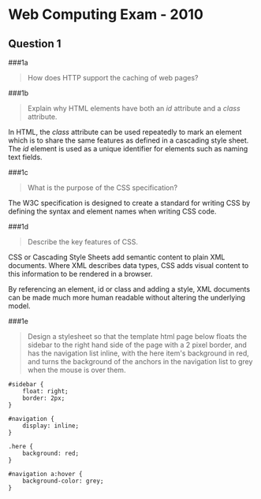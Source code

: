 Web Computing Exam - 2010
===

Question 1
--

###1a
>How does HTTP support the caching of web pages?


###1b
>Explain why HTML elements have both an *id* attribute and a *class* attribute.

In HTML, the *class* attribute can be used repeatedly to mark an element which is to share the same features as defined in a cascading style sheet. The *id* element is used as a unique identifier for elements such as naming text fields. 

###1c
>What is the purpose of the CSS specification?

The W3C specification is designed to create a standard for writing CSS by defining the syntax and element names when writing CSS code. 

###1d
>Describe the key features of CSS.


CSS or Cascading Style Sheets add semantic content to plain XML documents. Where XML describes data types, CSS adds visual content to this information to be rendered in a browser. 

By referencing an element, id or class and adding a style, XML documents can be made much more human readable without altering the underlying model.

###1e
>Design a stylesheet so that the template html page below floats the sidebar to the right hand side of the page with a 2 pixel border, and has the navigation list inline, with the here item's background in red, and turns the background of the anchors in the navigation list to grey when the mouse is over them.

    #sidebar {
		float: right;
		border: 2px;
	}

	#navigation {
		display: inline;
	}
	
	.here {
		background: red;
	}

	#navigation a:hover {
		background-color: grey;
	}
